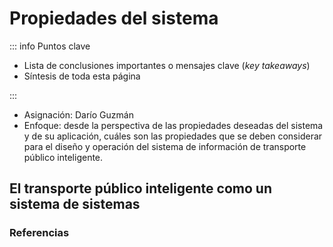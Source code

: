 # Propiedades del sistema

::: info Puntos clave

- Lista de conclusiones importantes o mensajes clave (_key takeaways_)
- Síntesis de toda esta página

:::

- Asignación: Darío Guzmán
- Enfoque: desde la perspectiva de las propiedades deseadas del sistema y de su aplicación, cuáles son las propiedades que se deben considerar para el diseño y operación del sistema de información de transporte público inteligente.

## El transporte público inteligente como un sistema de sistemas

### Referencias

<Citation doi="10.1007/978-3-030-81159-4" />
